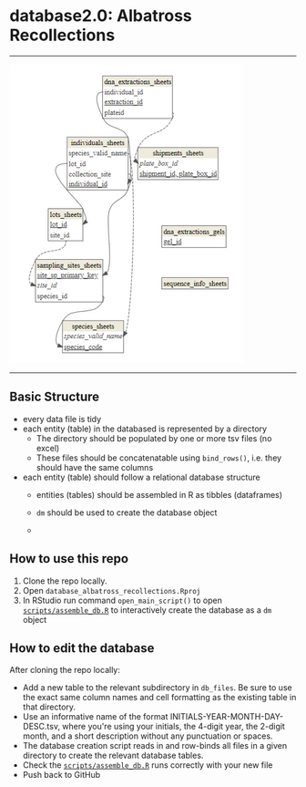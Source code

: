 # database2.0: Albatross Recollections

---

![](database_erd.png)

---

## Basic Structure

* every data file is tidy
* each entity (table) in the databased is represented by a directory
  * The directory should be populated by one or more tsv files (no excel)
  * These files should be concatenatable using `bind_rows()`, i.e. they should have the same columns
* each entity (table) should follow a relational database structure
  * entities (tables) should be assembled in R as tibbles (dataframes)
  * `dm` should be used to create the database object
 
  * 

## How to use this repo
1. Clone the repo locally.
2. Open `database_albatross_recollections.Rproj`
3. In RStudio run command `open_main_script()` to open [`scripts/assemble_db.R`](scripts/assemble_db.R) to interactively create the database as a `dm` object

## How to edit the database
After cloning the repo locally:
* Add a new table to the relevant subdirectory in `db_files`. Be sure to use the exact same column names and cell formatting as the existing table in that directory. 
* Use an informative name of the format INITIALS-YEAR-MONTH-DAY-DESC.tsv, where you're using your initials, the 4-digit year, the 2-digit month, and a short description without any punctuation or spaces.
* The database creation script reads in and row-binds all files in a given directory to create the relevant database tables.
* Check the [`scripts/assemble_db.R`](scripts/assemble_db.R) runs correctly with your new file
* Push back to GitHub
